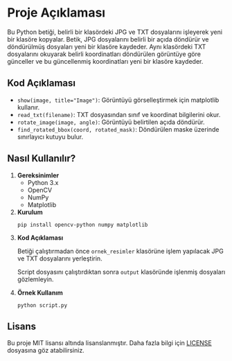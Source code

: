 <h1>Proje Açıklaması</h1>

<p>
    Bu Python betiği, belirli bir klasördeki JPG ve TXT dosyalarını işleyerek yeni bir klasöre kopyalar. Betik, JPG dosyalarını belirli bir açıda döndürür ve döndürülmüş dosyaları yeni bir klasöre kaydeder. Aynı klasördeki TXT dosyalarını okuyarak belirli koordinatları döndürülen görüntüye göre günceller ve bu güncellenmiş koordinatları yeni bir klasöre kaydeder.
</p>

<h2>Kod Açıklaması</h2>
<ul>
    <li><code>show(image, title="Image")</code>: Görüntüyü görselleştirmek için matplotlib kullanır.</li>
    <li><code>read_txt(filename)</code>: TXT dosyasından sınıf ve koordinat bilgilerini okur.</li>
    <li><code>rotate_image(image, angle)</code>: Görüntüyü belirtilen açıda döndürür.</li>
    <li><code>find_rotated_bbox(coord, rotated_mask)</code>: Döndürülen maske üzerinde sınırlayıcı kutuyu bulur.</li>
</ul>

<h2>Nasıl Kullanılır?</h2>
<ol>
<li><strong>Gereksinimler</strong>
    <ul>
        <li>Python 3.x</li>
        <li>OpenCV</li>
        <li>NumPy</li>
        <li>Matplotlib</li>
    </ul>
</li>

<li><strong>Kurulum</strong>
    <pre><code>pip install opencv-python numpy matplotlib</code></pre>
</li>

<li><strong>Kod Açıklaması</strong>
    <p>Betiği çalıştırmadan önce <code>ornek_resimler</code> klasörüne işlem yapılacak JPG ve TXT dosyalarını yerleştirin.</p>
    <p>Script dosyasını çalıştırdıktan sonra <code>output</code> klasöründe işlenmiş dosyaları gözlemleyin.</p>
</li>

<li><strong>Örnek Kullanım</strong>
    <pre><code>python script.py</code></pre>
</li>
</ol>

<h2>Lisans</h2>
<p>Bu proje MIT lisansı altında lisanslanmıştır. Daha fazla bilgi için <a href="./LICENSE">LICENSE</a> dosyasına göz atabilirsiniz.</p>
